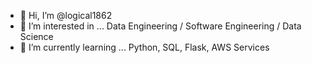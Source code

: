 - 👋 Hi, I’m @logical1862
- 👀 I’m interested in ... Data Engineering / Software Engineering / Data Science 
- 🌱 I’m currently learning ... Python, SQL, Flask, AWS Services

<!---
logical1862/logical1862 is a ✨ special ✨ repository because its `README.md` (this file) appears on your GitHub profile.
You can click the Preview link to take a look at your changes.
--->
